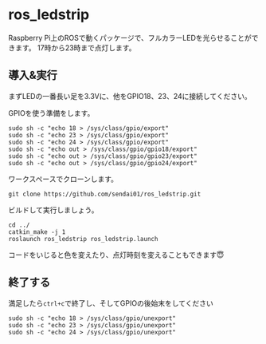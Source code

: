 # ros_ledstrip
Raspberry Pi上のROSで動くパッケージで、フルカラーLEDを光らせることができます。
17時から23時まで点灯します。
## 導入&実行
まずLEDの一番長い足を3.3Vに、他をGPIO18、23、24に接続してください。

GPIOを使う準備をします。

```
sudo sh -c "echo 18 > /sys/class/gpio/export"
sudo sh -c "echo 23 > /sys/class/gpio/export"
sudo sh -c "echo 24 > /sys/class/gpio/export"
sudo sh -c "echo out > /sys/class/gpio/gpio18/export"
sudo sh -c "echo out > /sys/class/gpio/gpio23/export"
sudo sh -c "echo out > /sys/class/gpio/gpio24/export"
```

ワークスペースでクローンします。

```
git clone https://github.com/sendai01/ros_ledstrip.git
```

ビルドして実行しましょう。

```
cd ../
catkin_make -j 1
roslaunch ros_ledstrip ros_ledstrip.launch
```

コードをいじると色を変えたり、点灯時刻を変えることもできます😇

## 終了する

満足したら`ctrl+c`で終了し、そしてGPIOの後始末をしてください

```
sudo sh -c "echo 18 > /sys/class/gpio/unexport"
sudo sh -c "echo 23 > /sys/class/gpio/unexport"
sudo sh -c "echo 24 > /sys/class/gpio/unexport"
```
